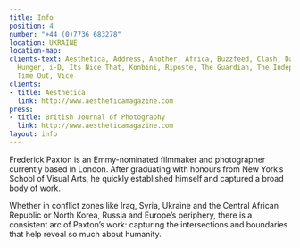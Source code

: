 ```yaml
---
title: Info
position: 4
number: "+44 (0)7736 683278"
location: UKRAINE
location-map: 
clients-text: Aesthetica, Address, Another, Africa, Buzzfeed, Clash, Dazed, Huck,
  Hunger, i-D, Its Nice That, Konbini, Riposte, The Guardian, The Independent, Twin,
  Time Out, Vice
clients:
- title: Aesthetica
  link: http://www.aestheticamagazine.com
press:
- title: British Journal of Photography
  link: http://www.aestheticamagazine.com
layout: info
---
```


Frederick Paxton is an Emmy-nominated filmmaker and photographer currently based in London. After graduating with honours from New York’s School of Visual Arts, he quickly established himself and captured a broad body of work. 

Whether in conflict zones like Iraq, Syria, Ukraine and the Central African Republic or North Korea, Russia and Europe’s periphery, there is a consistent arc of Paxton’s work: capturing the intersections and boundaries that help reveal so much about humanity. 